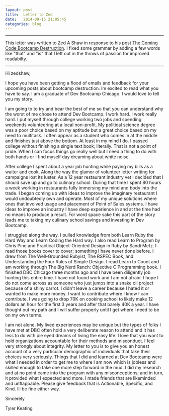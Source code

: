 ```yaml
---
layout: post
title:  Letter to Zed
date:   2014-09-15 21:05:45
categories: blog
---
```

***
This letter was written to Zed A Shaw in response to his post [The Coming Code Bootcamp Destruction](http://zedshaw.com/2014/10/19/the-coming-code-bootcamp-destruction/).  I fixed some grammar by adding a few words like "that" and "is" that I left out in the throws of passion for improved readabilty.

***
Hi zedshaw,

I hope you have been getting a flood of emails and feedback for your upcoming posts about bootcamp destruction.  Im excited to read what you have to say.  I am a graduate of Dev Bootcamp Chicago.  I would love to tell you my story.  

I am going to to try and bear the best of me so that you can understand why the worst of me chose to attend Dev Bootcamp.  I work hard.  I work really hard.  I put myself through college working two jobs and spending weekends volunteering at a local non-profit.  My political science degree was a poor choice based on my aptitude but a great choice based on my need to multitask.  I often appear as a student who comes in at the middle and finishes just above the bottom.  At least in my mind I do.  I passed college without finishing a single text book; literally.  That is not a point of pride.  When I can focus things go really well but I need a thing to do with both hands or I find myself day dreaming about white noise.

After college I spent about a year job hunting while paying my bills as a waiter and cook.  Along the way the glamor of volunteer letter writing for campaigns lost its luster.  As a 12 year restaurant industry vet I decided that I should save up and go to culinary school.  During that time I spent 80 hours a week working in restaurants fully immersing my mind and body into the trade.  I began coming up with ideas to improve the imaginary restaurant I would undoubtedly own and operate.  Most of my unique solutions where ones that involved usage and placement of Point of Sales systems.  I have ideas to improve an industry I have deep experience in and at the time had no means to produce a result.  For word space sake this part of the story leads me to taking my culinary school savings and investing in Dev Bootcamp.

I struggled along the way.  I pulled knowledge from both Learn Ruby the Hard Way and Learn Coding the Hard way.  I also read Learn to Program by Chris Pine and Practical Object-Oriented Design in Ruby by Sandi Metz.  I read those books cover to cover; something I have never done before.  I drew from The Well-Grounded Rubyist, The RSPEC Book, and Understanding the Four Rules of Simple Design.  I read Learn to Count and am working through The Big Nerd Ranch: Objective C Programming book.  I finished DBC Chicago three months ago and I have been diligently job hunting this entire time.  I have not found work and I am not afraid.  I hope I do not come across as someone who just jumps into a snake oil project because of a shiny carrot.  I didn't leave a career because I hated it or wanted to make more money.  I want to contribute where I know I can contribute.  I was going to drop 70K on cooking school to likely make 12 dollars an hour for the first 3 years and after that barely 40K a year.  I have thought out my path and I will suffer properly until I get where I need to be on my own terms.

I am not alone.  My lived experiences may be unique but the types of folks I have met at DBC often hold a very deliberate reason to attend and it has less to do with pie eyed dreams of living the easy life.  I love that you want to hold organizations accountable for their methods and misconduct.  I feel very strongly about integrity.  My letter to you is to give you an honest account of a very particular demographic of individuals that take their choices very seriously.  Things that I did and learned at Dev Bootcamp were what I needed in order to get me to where I am now which is jobless and skilled enough to take one more step forward in the mud.  I did my research and at no point came into the program with any misconceptions; and in turn, it provided what I expected and more.  I made friends that are likeminded and unflappable.  Please give feedback that is Actionable, Specific, and Kind.  Ill be fine either way.

Sincerely

Tyler Keating